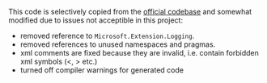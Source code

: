 ﻿This code is selectively copied from the [official codebase](https://github.com/apache/thrift/tree/master/lib/netstd) and somewhat modified due to issues not acceptible in this project:
- removed reference to `Microsoft.Extension.Logging`.
- removed references to unused namespaces and pragmas.
- xml comments are fixed because they are invalid, i.e. contain forbidden xml symbols (<, > etc.)
- turned off compiler warnings for generated code